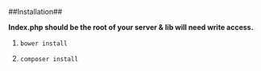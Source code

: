 ##Installation##

**Index.php should be the root of your server & lib will need write access.**

1. `bower install`

2. `composer install`